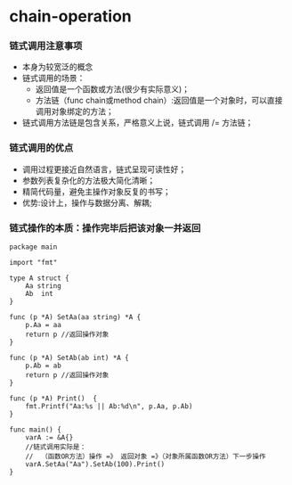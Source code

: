 # chain-operation


### 链式调用注意事项
* 本身为较宽泛的概念
* 链式调用的场景：
    * 返回值是一个函数或方法(很少有实际意义)；
    * 方法链（func chain或method chain）:返回值是一个对象时，可以直接调用对象绑定的方法；
* 链式调用方法链是包含关系，严格意义上说，链式调用​ /= 方法链；

### 链式调用的优点
* 调用过程更接近自然语言，链式呈现可读性好；
* 参数列表复杂化的方法极大简化清晰；
* 精简代码量，避免主操作对象反复的书写；
* 优势:设计上，操作与数据分离、解耦;

### 链式操作的本质：操作完毕后把该对象一并返回

```
package main

import "fmt"

type A struct {
    Aa string
    Ab  int
}

func (p *A) SetAa(aa string) *A {
    p.Aa = aa
    return p //返回操作对象
}

func (p *A) SetAb(ab int) *A {
    p.Ab = ab
    return p //返回操作对象
}

func (p *A) Print()  {
    fmt.Printf("Aa:%s || Ab:%d\n", p.Aa, p.Ab)
}

func main() {
	varA := &A{}
	//链式调用实际是：
    //  （函数OR方法）操作 =》 返回对象 =》（对象所属函数OR方法）下一步操作
    varA.SetAa("Aa").SetAb(100).Print()
}

```
